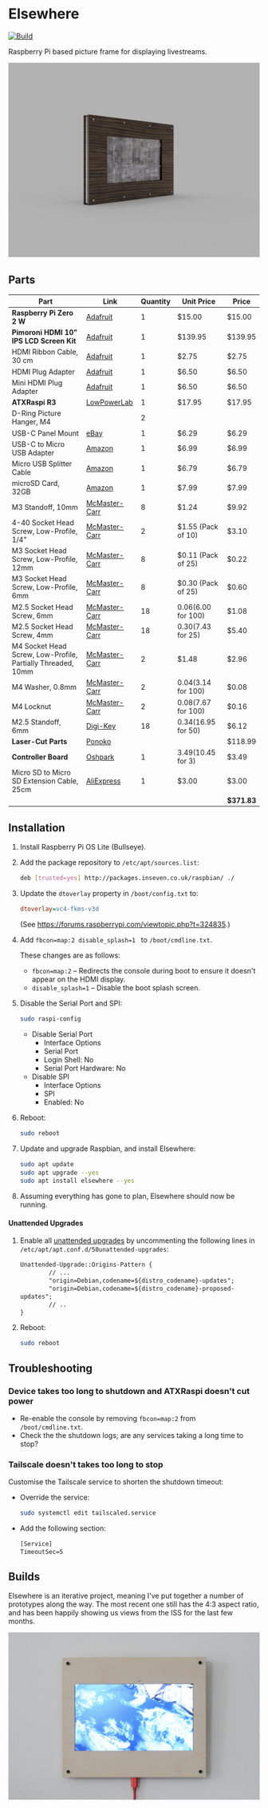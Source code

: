 # Elsewhere

[![Build](https://github.com/inseven/elsewhere/actions/workflows/build.yaml/badge.svg)](https://github.com/inseven/elsewhere/actions/workflows/build.yaml)

Raspberry Pi based picture frame for displaying livestreams.

![Render of the current Elsewhere design](images/hero.png)

## Parts

| **Part**                                  | **Link**                                                     | Quantity | **Unit Price**            | **Price**   |
| ----------------------------------------- | ------------------------------------------------------------ | -------- | ------------------------- | ----------- |
| **Raspberry Pi Zero 2 W**                 | [Adafruit](https://www.adafruit.com/product/5291) | 1        | $15.00                   | $15.00     |
| **Pimoroni HDMI 10" IPS LCD Screen Kit**  | [Adafruit](https://www.adafruit.com/product/4337)            | 1        | $139.95                   | $139.95     |
| HDMI Ribbon Cable, 30 cm                  | [Adafruit](https://www.adafruit.com/product/3562)            | 1        | $2.75                     | $2.75       |
| HDMI Plug Adapter                         | [Adafruit](https://www.adafruit.com/product/3548)            | 1        | $6.50                     | $6.50       |
| Mini HDMI Plug Adapter                    | [Adafruit](https://www.adafruit.com/product/3552)            | 1        | $6.50                     | $6.50       |
| **ATXRaspi R3**                           | [LowPowerLab](https://lowpowerlab.com/shop/product/91)       | 1        | $17.95                    | $17.95      |
| D-Ring Picture Hanger, M4                 |                                                              | 2        |                           |             |
| USB-C Panel Mount                         | [eBay](https://www.ebay.com/itm/143134180140)                | 1        | $6.29                     | $6.29       |
| USB-C to Micro USB Adapter                | [Amazon](https://www.amazon.com/gp/product/B07GH5KJH2/)      | 1        | $6.99                     | $6.99       |
| Micro USB Splitter Cable                  | [Amazon](https://www.amazon.com/gp/product/B017OPOG58/)      | 1        | $6.79                     | $6.79       |
| microSD Card, 32GB                        | [Amazon](https://www.amazon.com/SAMSUNG-Select-microSDXC-Adapter-MB-ME128HA/dp/B06XWN9Q99) | 1        | $7.99                     | $7.99       |
| M3 Standoff, 10mm                         | [McMaster-Carr](https://www.mcmaster.com/94868A166/)         | 8        | $1.24                     | $9.92       |
| 4-40 Socket Head Screw, Low-Profile, 1/4" | [McMaster-Carr](https://www.mcmaster.com/93615A110/)         | 2        | $1.55 (Pack of 10)        | $3.10       |
| M3 Socket Head Screw, Low-Profile, 12mm   | [McMaster-Carr](https://www.mcmaster.com/92855A313/)         | 8        | $0.11 (Pack of 25)        | $0.22       |
| M3 Socket Head Screw, Low-Profile, 6mm    | [McMaster-Carr](https://www.mcmaster.com/92855A307/)         | 8        | $0.30 (Pack of 25)        | $0.60       |
| M2.5 Socket Head Screw, 6mm               | [McMaster-Carr](https://www.mcmaster.com/91292A010/)         | 18      | $0.06 ($6.00 for 100) | $1.08    |
| M2.5 Socket Head Screw, 4mm | [McMaster-Carr](https://www.mcmaster.com/91292A015/) | 18 | $0.30 ($7.43 for 25) | $5.40 |
| M4 Socket Head Screw, Low-Profile, Partially Threaded, 10mm | [McMaster-Carr](https://www.mcmaster.com/96970A111/) | 2 | $1.48 | $2.96 |
| M4 Washer, 0.8mm | [McMaster-Carr](https://www.mcmaster.com/93475A230/) | 2 | $0.04 ($3.14 for 100) | $0.08 |
| M4 Locknut | [McMaster-Carr](https://www.mcmaster.com/93625A150/) | 2 | $0.08 ($7.67 for 100) | $0.16 |
| M2.5 Standoff, 6mm                        | [Digi-Key](https://www.digikey.com/en/products/detail/970060154/732-12827-ND/9488531) | 18      | $0.34 ($16.95 for 50) | $6.12   |
| **Laser-Cut Parts** | [Ponoko](https://ponoko.com) |  |  | $118.99 |
| **Controller Board** | [Oshpark](https://oshpark.com/shared_projects/Cnb1DUgJ) | 1 | $3.49 ($10.45 for 3) | $3.49 |
| Micro SD to Micro SD Extension Cable, 25cm | [AliExpress](https://www.aliexpress.com/item/4001154489373.html) | 1 | $3.00 | $3.00 |
|                                           |                                                              |          |                           | **$371.83** |

## Installation

1. Install Raspberry Pi OS Lite (Bullseye).

2. Add the package repository to `/etc/apt/sources.list`:

   ```bash
   deb [trusted=yes] http://packages.inseven.co.uk/raspbian/ ./
   ```

3. Update the `dtoverlay` property in `/boot/config.txt` to:

   ```ini
   dtoverlay=vc4-fkms-v3d
   ```

   (See https://forums.raspberrypi.com/viewtopic.php?t=324835.)
   
4. Add `fbcon=map:2 disable_splash=1 ` to `/boot/cmdline.txt`.

   These changes are as follows:

   - `fbcon=map:2` – Redirects the console during boot to ensure it doesn't appear on the HDMI display.
   - `disable_splash=1` – Disable the boot splash screen.

5. Disable the Serial Port and SPI:

   ```bash
   sudo raspi-config
   ```

   - Disable Serial Port
     - Interface Options
     - Serial Port
     - Login Shell: No
     - Serial Port Hardware: No
   - Disable SPI
     - Interface Options
     - SPI
     - Enabled: No

6. Reboot:

   ```bash
   sudo reboot
   ```

7. Update and upgrade Raspbian, and install Elsewhere:

   ```bash
   sudo apt update
   sudo apt upgrade --yes
   sudo apt install elsewhere --yes
   ```

8. Assuming everything has gone to plan, Elsewhere should now be running.

#### Unattended Upgrades

1. Enable all [unattended upgrades](https://wiki.debian.org/UnattendedUpgrades) by uncommenting the following lines in `/etc/apt/apt.conf.d/50unattended-upgrades`:

   ```
   Unattended-Upgrade::Origins-Pattern {
           // ...
           "origin=Debian,codename=${distro_codename}-updates";
           "origin=Debian,codename=${distro_codename}-proposed-updates";
           // ..
   }
   ```

2. Reboot:

   ```bash
   sudo reboot
   ```

## Troubleshooting

### Device takes too long to shutdown and ATXRaspi doesn't cut power

- Re-enable the console by removing `fbcon=map:2` from `/boot/cmdline.txt`.
- Check the the shutdown logs; are any services taking a long time to stop?

### Tailscale doesn't takes too long to stop

Customise the Tailscale service to shorten the shutdown timeout:

- Override the service:

  ```bash
  sudo systemctl edit tailscaled.service
  ```

- Add the following section:

  ```
  [Service]
  TimeoutSec=5
  ```

## Builds

Elsewhere is an iterative project, meaning I've put together a number of prototypes along the way. The most recent one still has the 4:3 aspect ratio, and has been happily showing us views from the ISS for the last few months.

![Elsewhere showing a livestream of Earth from the ISS](images/iss.jpg)
